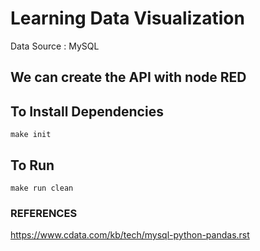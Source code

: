 # Learning Data Visualization

Data Source : MySQL

## We can create the API with node RED

## To Install Dependencies

```
make init
```

## To Run

```
make run clean
```

### REFERENCES

https://www.cdata.com/kb/tech/mysql-python-pandas.rst
